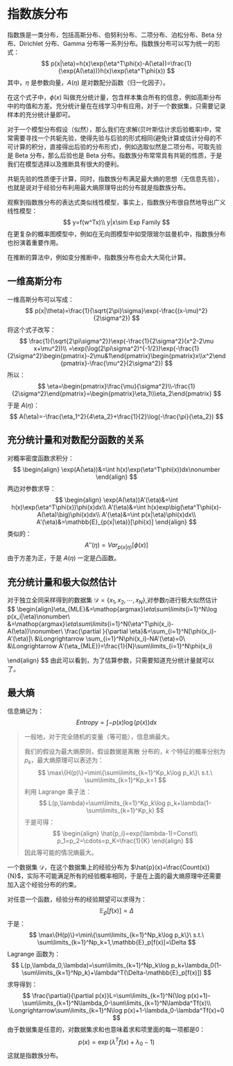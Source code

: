 # 指数族分布



指数族是一类分布，包括高斯分布、伯努利分布、二项分布、泊松分布、Beta 分布、Dirichlet 分布、Gamma 分布等一系列分布。指数族分布可以写为统一的形式：
$$
p(x|\eta)=h(x)\exp(\eta^T\phi(x)-A(\eta))=\frac{1}{\exp(A(\eta))}h(x)\exp(\eta^T\phi(x))
$$
其中，$\eta$ 是参数向量，$A(\eta)$ 是对数配分函数（归一化因子）。

在这个式子中，$\phi(x)$ 叫做充分统计量，包含样本集合所有的信息，例如高斯分布中的均值和方差。充分统计量在在线学习中有应用，对于一个数据集，只需要记录样本的充分统计量即可。

对于一个模型分布假设（似然），那么我们在求解(贝叶斯估计求后验概率)中，常常需要寻找一个共轭先验，使得先验与后验的形式相同(避免计算或估计分母的不可计算的积分，直接得出后验的分布形式)，例如选取似然是二项分布，可取先验是 Beta 分布，那么后验也是 Beta 分布。指数族分布常常具有共轭的性质，于是我们在模型选择以及推断具有很大的便利。

共轭先验的性质便于计算，同时，指数族分布满足最大熵的思想（无信息先验），也就是说对于经验分布利用最大熵原理导出的分布就是指数族分布。

观察到指数族分布的表达式类似线性模型，事实上，指数族分布很自然地导出广义线性模型：
$$
y=f(w^Tx)\\
y|x\sim Exp Family
$$
在更复杂的概率图模型中，例如在无向图模型中如受限玻尔兹曼机中，指数族分布也扮演着重要作用。

在推断的算法中，例如变分推断中，指数族分布也会大大简化计算。

## 一维高斯分布

一维高斯分布可以写成：
$$
p(x|\theta)=\frac{1}{\sqrt{2\pi}\sigma}\exp(-\frac{(x-\mu)^2}{2\sigma^2})
$$
将这个式子改写：
$$
\frac{1}{\sqrt{2\pi\sigma^2}}\exp(-\frac{1}{2\sigma^2}(x^2-2\mu x+\mu^2))\\
=\exp(\log(2\pi\sigma^2)^{-1/2})\exp(-\frac{1}{2\sigma^2}\begin{pmatrix}-2\mu&1\end{pmatrix}\begin{pmatrix}x\\x^2\end{pmatrix}-\frac{\mu^2}{2\sigma^2})
$$
所以：
$$
\eta=\begin{pmatrix}\frac{\mu}{\sigma^2}\\-\frac{1}{2\sigma^2}\end{pmatrix}=\begin{pmatrix}\eta_1\\\eta_2\end{pmatrix}
$$
于是 $A(\eta)$：
$$
A(\eta)=-\frac{\eta_1^2}{4\eta_2}+\frac{1}{2}\log(-\frac{\pi}{\eta_2})
$$

## 充分统计量和对数配分函数的关系

对概率密度函数求积分：
$$
\begin{align}
\exp(A(\eta))&=\int h(x)\exp(\eta^T\phi(x))dx\nonumber
\end{align}
$$
两边对参数求导：
$$
\begin{align}
\exp(A(\eta))A'(\eta)&=\int h(x)\exp(\eta^T\phi(x))\phi(x)dx\\
A'(\eta)&=\int h(x)exp\big(\eta^T\phi(x)-A(\eta)\big)\phi(x)dx\\
A'(\eta)&=\int p(x|\eta)\phi(x)dx\\
A'(\eta)&=\mathbb{E}_{p(x|\eta)}[\phi(x)] 
\end{align}
$$
类似的：
$$
A''(\eta)=Var_{p(x|\eta)}[\phi(x)]
$$
由于方差为正，于是 $A(\eta)$ 一定是凸函数。

## 充分统计量和极大似然估计

对于独立全同采样得到的数据集 $\mathcal{D}=\{x_1,x_2,\cdots,x_N\}$,对参数$\eta$进行极大似然估计
$$
\begin{align}\eta_{MLE}&=\mathop{argmax}_\eta\sum\limits_{i=1}^N\log p(x_i|\eta)\nonumber\\
&=\mathop{argmax}_\eta\sum\limits_{i=1}^N(\eta^T\phi(x_i)-A(\eta))\nonumber\\
\frac{\partial }{\partial \eta}&=\sum_{i=1}^N[\phi(x_i)-A'(\eta)]\\
&\Longrightarrow \sum_{i=1}^N\phi(x_i)-NA'(\eta)=0\\
&\Longrightarrow A'(\eta_{MLE})=\frac{1}{N}\sum\limits_{i=1}^N\phi(x_i)

\end{align}
$$
由此可以看到，为了估算参数，只需要知道充分统计量就可以了。

## 最大熵

信息熵记为：
$$
Entropy=\int-p(x)\log(p(x))dx
$$

>    一般地，对于完全随机的变量（等可能），信息熵最大。
>
>   我们的假设为最大熵原则，假设数据是离散 分布的，$k$ 个特征的概率分别为 $p_k$，最大熵原理可以表述为：
>   $$
   \max\{H(p)\}=\min\{\sum\limits_{k=1}^Kp_k\log p_k\}\ s.t.\ \sum\limits_{k=1}^Kp_k=1
   $$
>   利用 Lagrange 乘子法：
>   $$
   L(p,\lambda)=\sum\limits_{k=1}^Kp_k\log p_k+\lambda(1-\sum\limits_{k=1}^Kp_k)
   $$
>   于是可得：
>   $$
  \begin{align}
   \hat{p_i}=exp(\lambda-1)=Const\\
   p_1=p_2=\cdots=p_K=\frac{1}{K}
   \end{align}
   $$
>   因此等可能的情况熵最大。

一个数据集 $\mathcal{D}$，在这个数据集上的经验分布为 $\hat{p}(x)=\frac{Count(x)}{N}$，实际不可能满足所有的经验概率相同，于是在上面的最大熵原理中还需要加入这个经验分布的约束。

对任意一个函数，经验分布的经验期望可以求得为：
$$
\mathbb{E}_\hat{p}[f(x)]=\Delta
$$
于是：
$$
\max\{H(p)\}=\min\{\sum\limits_{k=1}^Np_k\log p_k\}\ s.t.\ \sum\limits_{k=1}^Np_k=1,\mathbb{E}_p[f(x)]=\Delta
$$
Lagrange 函数为：
$$
L(p,\lambda_0,\lambda)=\sum\limits_{k=1}^Np_k\log p_k+\lambda_0(1-\sum\limits_{k=1}^Np_k)+\lambda^T(\Delta-\mathbb{E}_p[f(x)])
$$
求导得到：
$$
\frac{\partial}{\partial p(x)}L=\sum\limits_{k=1}^N(\log p(x)+1)-\sum\limits_{k=1}^N\lambda_0-\sum\limits_{k=1}^N\lambda^Tf(x)\\
\Longrightarrow\sum\limits_{k=1}^N\log p(x)+1-\lambda_0-\lambda^Tf(x)=0
$$
由于数据集是任意的，对数据集求和也意味着求和项里面的每一项都是0：
$$
p(x)=\exp(\lambda^Tf(x)+\lambda_0-1)
$$
这就是指数族分布。


